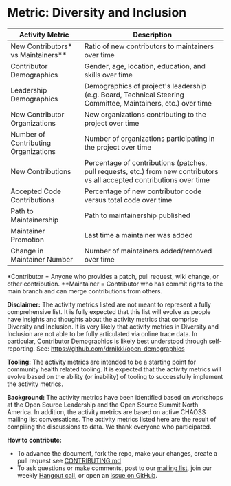 # Metric: Diversity and Inclusion

Activity Metric | Description
--- | ---
New Contributors* vs Maintainers** | Ratio of new contributors to maintainers over time
Contributor Demographics | Gender, age, location, education, and skills over time
Leadership Demographics | Demographics of project's leadership (e.g. Board, Technical Steering Committee, Maintainers, etc.) over time
New Contributor Organizations | New organizations contributing to the project over time
Number of Contributing Organizations | Number of organizations participating in the project over time
New Contributions | Percentage of contributions (patches, pull requests, etc.) from new contributors vs all accepted contributions over time
Accepted Code Contributions | Percentage of new contributor code versus total code over time
Path to Maintainership | Path to maintainership published
Maintainer Promotion | Last time a maintainer was added
Change in Maintainer Number | Number of maintainers added/removed over time

*Contributor = Anyone who provides a patch, pull request, wiki change, or other contribution.
**Maintainer = Contributor who has commit rights to the main branch and can merge contributions from others.

**Disclaimer:**
The activity metrics listed are not meant to represent a fully comprehensive list. It is fully expected that this list will evolve as people have insights and thoughts about the activity metrics that comprise Diversity and Inclusion. It is very likely that activity metrics in Diversity and Inclusion are not able to be fully articulated via online trace data. In particular, Contributor Demographics is likely best understood through self-reporting. See: https://github.com/drnikki/open-demographics

**Tooling:**
The activity metrics are intended to be a starting point for community health related tooling. It is expected that the activity metrics will evolve based on the ability (or inability) of tooling to successfully implement the activity metrics.

**Background:**
The activity metrics have been identified based on workshops at the Open Source Leadership and the Open Source Summit North America. In addition, the activity metrics are based on active CHAOSS mailing list conversations. The activity metrics listed here are the result of compiling the discussions to data. We thank everyone who participated.

**How to contribute:**
- To advance the document, fork the repo, make your changes, create a pull request see [CONTRIBUTING.md][contrib]
- To ask questions or make comments, post to our [mailing list][ml], join our weekly [Hangout call][ho], or open an [issue on GitHub][issue].

[contrib]: .github/CONTRIBUTING.md
[ml]: https://wiki.linuxfoundation.org/chaoss/metrics#mail-list
[ho]: https://wiki.linuxfoundation.org/chaoss/metrics#weekly-hangout
[issue]: https://github.com/chaoss/metrics/issues
